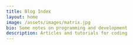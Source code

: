 ```yaml
--- 
title: Blog Index
layout: home
image: /assets/images/matrix.jpg
bio: Some notes on programming and development
description: Articles and tutorials for coding 
---
```

